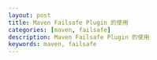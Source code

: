 ```yaml
---
layout: post  
title: Maven Failsafe Plugin 的使用  
categories: [maven, failsafe]  
description: Maven Failsafe Plugin 的使用  
keywords: maven, failsafe  
---
```


